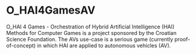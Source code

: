 # O_HAI4GamesAV
O_HAI 4 Games - Orchestration of Hybrid Artificial Intelligence (HAI) Methods for Computer Games is a project sponsored by the Croatian Science Foundation. The AVs use-case is a serious game (currently proof-of-concept) in which HAI are applied to autonomous vehicles (AV).
